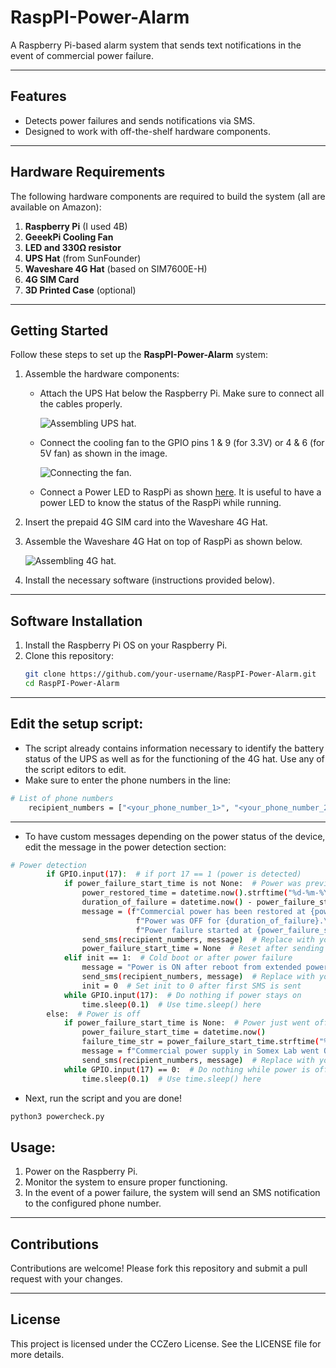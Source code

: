 # RaspPI-Power-Alarm

A Raspberry Pi-based alarm system that sends text notifications in the event of commercial power failure.

---

## Features
- Detects power failures and sends notifications via SMS.
- Designed to work with off-the-shelf hardware components.

---

## Hardware Requirements
The following hardware components are required to build the system (all are available on Amazon):
1. **Raspberry Pi** (I used 4B)
2. **GeeekPi Cooling Fan**
3. **LED and 330Ω resistor**
4. **UPS Hat** (from SunFounder)
5. **Waveshare 4G Hat** (based on SIM7600E-H)
6. **4G SIM Card**
7. **3D Printed Case** (optional)

---

## Getting Started
Follow these steps to set up the **RaspPI-Power-Alarm** system:

1. Assemble the hardware components:
   - Attach the UPS Hat below the Raspberry Pi. Make sure to connect all the cables properly.
     
     ![Assembling UPS hat.](assets/Assembly-1.jpg)
   - Connect the cooling fan to the GPIO pins 1 & 9 (for 3.3V) or 4 & 6 (for 5V fan) as shown in the image.
     
     ![Connecting the fan.](assets/fan.jpg)
   - Connect a Power LED to RaspPi as shown [here](https://howchoo.com/pi/build-a-simple-raspberry-pi-led-power-status-indicator/). It is useful to have a power LED to know the status of the RaspPi while running.
2. Insert the prepaid 4G SIM card into the Waveshare 4G Hat.
3. Assemble the Waveshare 4G Hat on top of RaspPi as shown below.
   
   ![Assembling 4G hat.](assets/Assembly-2.jpg)
5. Install the necessary software (instructions provided below).
---

## Software Installation
1. Install the Raspberry Pi OS on your Raspberry Pi.
2. Clone this repository:
   ```bash
   git clone https://github.com/your-username/RaspPI-Power-Alarm.git
   cd RaspPI-Power-Alarm

---

## Edit the setup script:
- The script already contains information necessary to identify the battery status of the UPS as well as for the functioning of the 4G hat. Use any of the script editors to edit.
- Make sure to enter the phone numbers in the line:
```bash
# List of phone numbers
    recipient_numbers = ["<your_phone_number_1>", "<your_phone_number_2>"]
```

---

- To have custom messages depending on the power status of the device, edit the message in the power detection section:
```bash
# Power detection
        if GPIO.input(17):  # if port 17 == 1 (power is detected)
            if power_failure_start_time is not None:  # Power was previously off
                power_restored_time = datetime.now().strftime("%d-%m-%Y %H:%M:%S")
                duration_of_failure = datetime.now() - power_failure_start_time
                message = (f"Commercial power has been restored at {power_restored_time}.\n"
                            f"Power was OFF for {duration_of_failure}.\n"
                            f"Power failure started at {power_failure_start_time.strftime('%d-%m-%Y %H:%M:%S')}")
                send_sms(recipient_numbers, message)  # Replace with your phone numbers
                power_failure_start_time = None  # Reset after sending SMS
            elif init == 1:  # Cold boot or after power failure
                message = "Power is ON after reboot from extended power failure or device reset."
                send_sms(recipient_numbers, message)  # Replace with your phone numbers
                init = 0  # Set init to 0 after first SMS is sent
            while GPIO.input(17):  # Do nothing if power stays on
                time.sleep(0.1)  # Use time.sleep() here
        else:  # Power is off
            if power_failure_start_time is None:  # Power just went off
                power_failure_start_time = datetime.now()
                failure_time_str = power_failure_start_time.strftime("%d-%m-%Y %H:%M:%S")
                message = f"Commercial power supply in Somex Lab went OFF at: {failure_time_str}."
                send_sms(recipient_numbers, message)  # Replace with your phone numbers
            while GPIO.input(17) == 0:  # Do nothing while power is off
                time.sleep(0.1)  # Use time.sleep() here
```

- Next, run the script and you are done!
```bash
python3 powercheck.py
```

## Usage:
1. Power on the Raspberry Pi.
2. Monitor the system to ensure proper functioning.
3. In the event of a power failure, the system will send an SMS notification to the configured phone number.

---

## Contributions
Contributions are welcome! Please fork this repository and submit a pull request with your changes.

---

## License
This project is licensed under the CCZero License. See the LICENSE file for more details.



